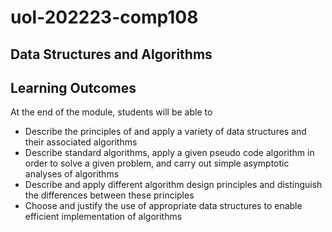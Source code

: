 # uol-202223-comp108
Data Structures and Algorithms
---
## Learning Outcomes
At the end of the module, students will be able to
- Describe the principles of and apply a variety of data structures and their associated algorithms
- Describe standard algorithms, apply a given pseudo code algorithm in order to solve a given problem, and carry out simple asymptotic analyses of algorithms
- Describe and apply different algorithm design principles and distinguish the differences between these principles
- Choose and justify the use of appropriate data structures to enable efficient implementation of algorithms
